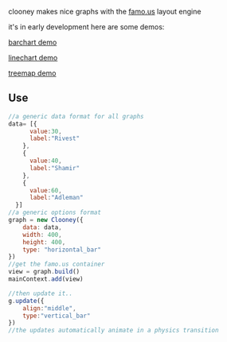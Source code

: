 
clooney makes nice graphs with the [famo.us](http://famo.us) layout engine

it's in early development
here are some demos:

[barchart demo](https://rawgit.com/spencermountain/famo.us_scratch/master/graphs/index.html)

[linechart demo](https://rawgit.com/spencermountain/famo.us_scratch/master/areabar/index.html)

[treemap demo](https://rawgit.com/spencermountain/famo.us_scratch/master/treemap/index.html)


## Use
```javascript
//a generic data format for all graphs
data= [{
	  value:30,
	  label:"Rivest"
	},
	{
	  value:40,
	  label:"Shamir"
	},
	{
	  value:60,
	  label:"Adleman"
  }]
//a generic options format
graph = new Clooney({
	data: data,
	width: 400,
	height: 400,
	type: "horizontal_bar"
})
//get the famo.us container
view = graph.build()
mainContext.add(view)

//then update it..
g.update({
	align:"middle",
	type:"vertical_bar"
})
//the updates automatically animate in a physics transition
```
